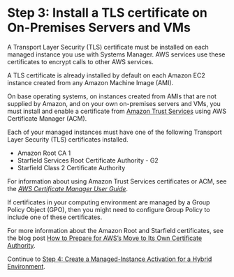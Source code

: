 # Step 3: Install a TLS certificate on On\-Premises Servers and VMs<a name="hybrid-tls-certificate"></a>

A Transport Layer Security \(TLS\) certificate must be installed on each managed instance you use with Systems Manager\. AWS services use these certificates to encrypt calls to other AWS services\. 

A TLS certificate is already installed by default on each Amazon EC2 instance created from any Amazon Machine Image \(AMI\)\.

On base operating systems, on instances created from AMIs that are not supplied by Amazon, and on your own on\-premises servers and VMs, you must install and enable a certificate from [Amazon Trust Services](https://www.amazontrust.com/repository/) using AWS Certificate Manager \(ACM\)\.

Each of your managed instances must have one of the following Transport Layer Security \(TLS\) certificates installed\.
+ Amazon Root CA 1
+ Starfield Services Root Certificate Authority \- G2
+ Starfield Class 2 Certificate Authority

For information about using Amazon Trust Services certificates or ACM, see the *[AWS Certificate Manager User Guide](https://docs.aws.amazon.com/acm/latest/userguide/)*\.

If certificates in your computing environment are managed by a Group Policy Object \(GPO\), then you might need to configure Group Policy to include one of these certificates\.

For more information about the Amazon Root and Starfield certificates, see the blog post [How to Prepare for AWS’s Move to Its Own Certificate Authority](http://aws.amazon.com/blogs/security/how-to-prepare-for-aws-move-to-its-own-certificate-authority/)\.

Continue to [Step 4: Create a Managed\-Instance Activation for a Hybrid Environment](sysman-managed-instance-activation.md)\.